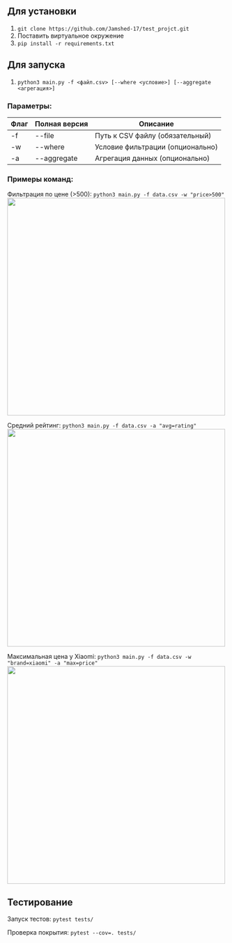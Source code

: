 ## Для установки

1. ```git clone https://github.com/Jamshed-17/test_projct.git```
2. Поставить виртуальное окружение
3. ```pip install -r requirements.txt```

## Для запуска
1. ```python3 main.py -f <файл.csv> [--where <условие>] [--aggregate <агрегация>]```

### Параметры:

| Флаг | Полная версия | Описание                         |
| ---- | ------------- | -------------------------------- |
| -f   | --file        | Путь к CSV файлу (обязательный)  |
| -w   | --where       | Условие фильтрации (опционально) |
| -a   | --aggregate   | Агрегация данных (опционально)   |


### Примеры команд:
Фильтрация по цене (>500):
```python3 main.py -f data.csv -w "price>500"```
<br>
<img src="Pasted image 20250705182714.png" width=500></img>


Средний рейтинг:
```python3 main.py -f data.csv -a "avg=rating"```
<br>
<img src="Pasted image 20250705182730.png" width=500></img>



Максимальная цена у Xiaomi:
```python3 main.py -f data.csv -w "brand=xiaomi" -a "max=price"```
<br>
<img src="Pasted image 20250705182740.png" width=500></img>

## Тестирование
Запуск тестов:
```pytest tests/```

Проверка покрытия:
```pytest --cov=. tests/```